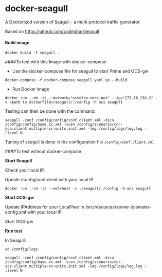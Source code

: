 # docker-seagull

A Dockerized version of [Seagull](http://gull.sourceforge.net/ "Seagull") - a multi-protocol traffic generator.

Based on https://github.com/codeghar/Seagull

#### Build image

````
docker build -t seagull .
````


####To test with this Image with docker-compose

* Use the docker-compose file for seagull to start Prime and OCS-gw

````docker-compose -f docker-compose.seagull.yaml up --build````

* Run Docker image

```
docker run --rm -it --network="ostelco-core_net" --ip="172.16.238.2" -v <path to dockerfile>/seagull/:/config -h ocs seagull
```

Testing can then be done with the command:

```seagull -conf /config/config/conf.client.xml -dico /config/config/base_cc.xml -scen /config/scenario/ccr-cca.client.multiple-cc-units.init.xml -log /config/logs/log.log -llevel N```

Tuning of seagull is done in the configuration file
``` /config/conf.client.xml ```


####To test without docker-compose

**Start Seagull**

Check your local IP.

Update /config/conf.client with your local IP

```
docker run --rm -it --net=host -v ./seagull/:/config -h ocs seagull
```

**Start OCS-gw**

Update IPAddress for your LocalPeer in /src/resources/server-jdiameter-config.xml with your local IP

Start OCS-gw

**Run test**

In Seagull:

```
cd /config/logs

seagull -conf /config/config/conf.client.xml -dico /config/config/base_cc.xml -scen /config/scenario/ccr-cca.client.multiple-cc-units.init.xml -log /config/logs/log.log -llevel N
```

